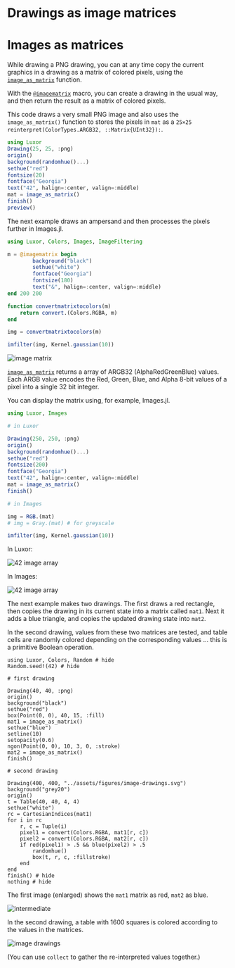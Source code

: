 # Drawings as image matrices

# Images as matrices

While drawing a PNG drawing, you can at any time copy the current graphics in a drawing as a matrix of colored pixels, using the [`image_as_matrix`](@ref) function.

With the
[`@imagematrix`](@ref) macro, you can create a drawing
in the usual way, and then return the
result as a matrix of colored pixels.

This code draws a very small PNG image and also uses the `image_as_matrix()` function to stores the pixels in `mat` as a `25×25 reinterpret(ColorTypes.ARGB32, ::Matrix{UInt32}):`.

```julia
using Luxor
Drawing(25, 25, :png)
origin()
background(randomhue()...)
sethue("red")
fontsize(20)
fontface("Georgia")
text("42", halign=:center, valign=:middle)
mat = image_as_matrix()
finish()
preview()
```

The next example draws an ampersand and then processes the
pixels further in Images.jl.

```julia
using Luxor, Colors, Images, ImageFiltering

m = @imagematrix begin
        background("black")
        sethue("white")
        fontface("Georgia")
        fontsize(180)
        text("&", halign=:center, valign=:middle)
end 200 200

function convertmatrixtocolors(m)
    return convert.(Colors.RGBA, m)
end

img = convertmatrixtocolors(m)

imfilter(img, Kernel.gaussian(10))
```

![image matrix](../assets/figures/ampersand-matrix.png)

[`image_as_matrix`](@ref) returns a array of ARGB32
(AlphaRedGreenBlue) values. Each ARGB value encodes the Red,
Green, Blue, and Alpha 8-bit values of a pixel into a single 32
bit integer.

You can display the matrix using, for example, Images.jl.

```julia
using Luxor, Images

# in Luxor

Drawing(250, 250, :png)
origin()
background(randomhue()...)
sethue("red")
fontsize(200)
fontface("Georgia")
text("42", halign=:center, valign=:middle)
mat = image_as_matrix()
finish()

# in Images

img = RGB.(mat)
# img = Gray.(mat) # for greyscale

imfilter(img, Kernel.gaussian(10))
```

In Luxor:

![42 image array](../assets/figures/42.png)

In Images:

![42 image array](../assets/figures/42gaussian.png)

The next example makes two drawings. The first draws a red rectangle, then copies the
drawing in its current state into a matrix called `mat1`. Next it adds a blue
triangle, and copies the updated drawing state into `mat2`.

In the second drawing, values from these two matrices are
tested, and table cells are randomly colored depending on
the corresponding values ... this is a primitive Boolean
operation.

```@example
using Luxor, Colors, Random # hide
Random.seed!(42) # hide

# first drawing

Drawing(40, 40, :png)
origin()
background("black")
sethue("red")
box(Point(0, 0), 40, 15, :fill)
mat1 = image_as_matrix()
sethue("blue")
setline(10)
setopacity(0.6)
ngon(Point(0, 0), 10, 3, 0, :stroke)
mat2 = image_as_matrix()
finish()

# second drawing

Drawing(400, 400, "../assets/figures/image-drawings.svg")
background("grey20")
origin()
t = Table(40, 40, 4, 4)
sethue("white")
rc = CartesianIndices(mat1)
for i in rc
    r, c = Tuple(i)
    pixel1 = convert(Colors.RGBA, mat1[r, c])
    pixel2 = convert(Colors.RGBA, mat2[r, c])
    if red(pixel1) > .5 && blue(pixel2) > .5
        randomhue()
        box(t, r, c, :fillstroke)
    end
end
finish() # hide
nothing # hide
```

The first image (enlarged) shows the `mat1` matrix as red, `mat2` as blue.

![intermediate](../assets/figures/image-drawing-intermediate.png)

In the second drawing, a table with 1600 squares is colored according to the values in the matrices.

![image drawings](../assets/figures/image-drawings.svg)

(You can use `collect` to gather the re-interpreted values together.)
